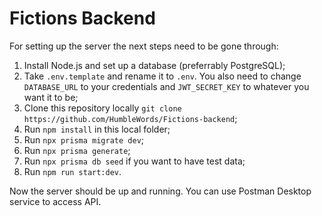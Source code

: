 # Fictions Backend

For setting up the server the next steps need to be gone through:

1. Install Node.js and set up a database (preferrably PostgreSQL);
2. Take `.env.template` and rename it to `.env`. You also need to change `DATABASE_URL` to your credentials and `JWT_SECRET_KEY` to whatever you want it to be;
3. Clone this repository locally `git clone https://github.com/HumbleWords/Fictions-backend`;
4. Run `npm install` in this local folder;
5. Run `npx prisma migrate dev`;
6. Run `npx prisma generate`;
7. Run `npx prisma db seed` if you want to have test data;
8. Run `npm run start:dev`.

Now the server should be up and running.
You can use Postman Desktop service to access API.